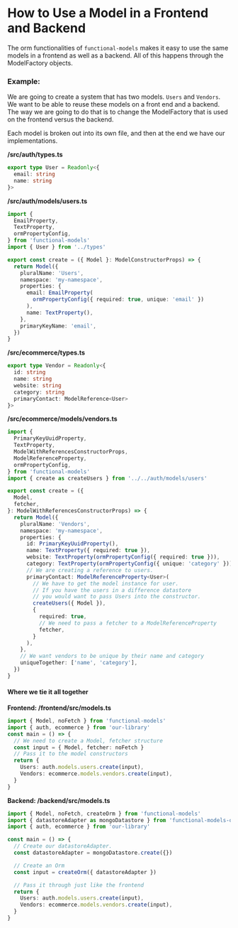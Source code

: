 # How to Use a Model in a Frontend and Backend

The orm functionalities of `functional-models` makes it easy to use the same models in a frontend as well as a backend. All of this happens through the ModelFactory objects.

### Example:

We are going to create a system that has two models. `Users` and `Vendors`. We want to be able to reuse these models on a front end and a backend. The way we are going to do that is to change the ModelFactory that is used on the frontend versus the backend.

Each model is broken out into its own file, and then at the end we have our implementations.

<b>/src/auth/types.ts</b>

```typescript
export type User = Readonly<{
  email: string
  name: string
}>
```

<b>/src/auth/models/users.ts</b>

```typescript
import {
  EmailProperty,
  TextProperty,
  ormPropertyConfig,
} from 'functional-models'
import { User } from '../types'

export const create = ({ Model }: ModelConstructorProps) => {
  return Model({
    pluralName: 'Users',
    namespace: 'my-namespace',
    properties: {
      email: EmailProperty(
        ormPropertyConfig({ required: true, unique: 'email' })
      ),
      name: TextProperty(),
    },
    primaryKeyName: 'email',
  })
}
```

<b>/src/ecommerce/types.ts</b>

```typescript
export type Vendor = Readonly<{
  id: string
  name: string
  website: string
  category: string
  primaryContact: ModelReference<User>
}>
```

<b>/src/ecommerce/models/vendors.ts</b>

```typescript
import {
  PrimaryKeyUuidProperty,
  TextProperty,
  ModelWithReferencesConstructorProps,
  ModelReferenceProperty,
  ormPropertyConfig,
} from 'functional-models'
import { create as createUsers } from '../../auth/models/users'

export const create = ({
  Model,
  fetcher,
}: ModelWithReferencesConstructorProps) => {
  return Model({
    pluralName: 'Vendors',
    namespace: 'my-namespace',
    properties: {
      id: PrimaryKeyUuidProperty(),
      name: TextProperty({ required: true }),
      website: TextProperty(ormPropertyConfig({ required: true })),
      category: TextProperty(ormPropertyConfig({ unique: 'category' })),
      // We are creating a reference to users.
      primaryContact: ModelReferenceProperty<User>(
        // We have to get the model instance for user.
        // If you have the users in a difference datastore
        // you would want to pass Users into the constructor.
        createUsers({ Model }),
        {
          required: true,
          // We need to pass a fetcher to a ModelReferenceProperty
          fetcher,
        }
      ),
    },
    // We want vendors to be unique by their name and category
    uniqueTogether: ['name', 'category'],
  })
}
```

#### Where we tie it all together</b>

<b>Frontend: /frontend/src/models.ts</b>

```typescript
import { Model, noFetch } from 'functional-models'
import { auth, ecommerce } from 'our-library'
const main = () => {
  // We need to create a Model, fetcher structure
  const input = { Model, fetcher: noFetch }
  // Pass it to the model constructors
  return {
    Users: auth.models.users.create(input),
    Vendors: ecommerce.models.vendors.create(input),
  }
}
```

<b>Backend: /backend/src/models.ts</b>

```typescript
import { Model, noFetch, createOrm } from 'functional-models'
import { datastoreAdapter as mongoDatastore } from 'functional-models-orm-mongo'
import { auth, ecommerce } from 'our-library'

const main = () => {
  // Create our datastoreAdapter.
  const datastoreAdapter = mongoDatastore.create({})

  // Create an Orm
  const input = createOrm({ datastoreAdapter })

  // Pass it through just like the frontend
  return {
    Users: auth.models.users.create(input),
    Vendors: ecommerce.models.vendors.create(input),
  }
}
```
